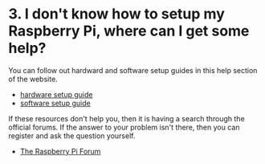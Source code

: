 # 3. I don't know how to setup my Raspberry Pi, where can I get some help?

You can follow out hardward and software setup guides in this help section of the website.
- [hardware setup guide](https://www.raspberrypi.org/help/help-hardware-guide)
- [software setup guide](https://www.raspberrypi.org/help/help-software-guide)

If these resources don't help you, then it is having a search through the official forums. If the answer to your problem isn't there, then you can register and ask the question yourself.
- [The Raspberry Pi Forum](https://www.raspberrypi.org/forums/)
